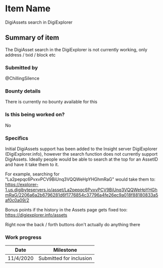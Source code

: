 # Item Name
DigiAssets search in DigiExplorer

## Summary of item
The DigiAsset search in the DigiExplorer is not currently working, only address / txid / block etc

### Submitted by
@ChillingSilence

### Bounty details
There is currently no bounty available for this

### Is this being worked on?
No

### Specifics
Initial DigiAssets support has been added to the Insight server DigiExplorer (DigiExplorer.info), however the search function does not currently support DigiAssets. Ideally people would be able to search at the top for an AssetID and have it take them to it.

For example, searching for "La2pepqc6PvxvPCV9BiUnq3VQQWeHpYHGhmRaG" would take them to:
https://explorer-1.us.digibyteservers.io/asset/La2pepqc6PvxvPCV9BiUnq3VQQWeHpYHGhmRaG/2206a6a2b6796281d6f1776854c37796a4fe26ec9a018f88180833a5af0c0a09/2

Bonus points if the history in the Assets page gets fixed too:
https://digiexplorer.info/assets

Right now the back / forth buttons don't actually do anything there


### Work progress

| Date | Milestone |
| --- | --- |
| 11/4/2020 | Submitted for inclusion |
